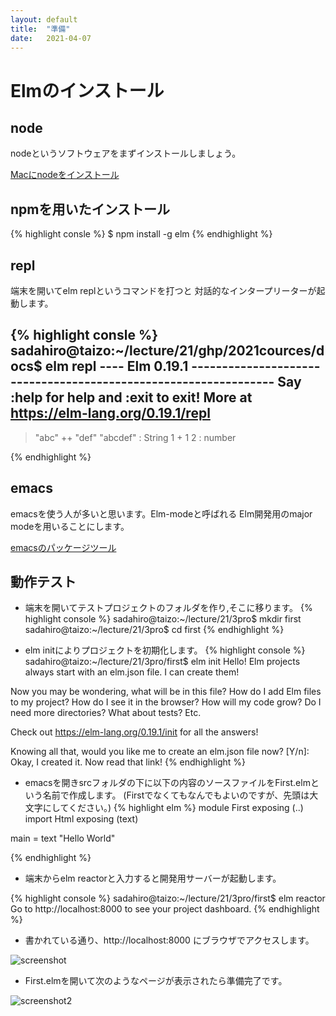 ```yaml
---
layout: default
title:  "準備"
date:   2021-04-07 
---
```


# Elmのインストール

## node

nodeというソフトウェアをまずインストールしましょう。

[Macにnodeをインストール](https://qiita.com/kyosuke5_20/items/c5f68fc9d89b84c0df09)

## npmを用いたインストール

{% highlight consle %}
$ npm install -g elm
{% endhighlight %}

## repl
端末を開いてelm replというコマンドを打つと
対話的なインタープリーターが起動します。

{% highlight consle %}
sadahiro@taizo:~/lecture/21/ghp/2021cources/docs$ elm repl
---- Elm 0.19.1 ----------------------------------------------------------------
Say :help for help and :exit to exit! More at <https://elm-lang.org/0.19.1/repl>
--------------------------------------------------------------------------------
> "abc" ++ "def"
"abcdef" : String
> 1 + 1
2 : number
> 
{% endhighlight %}

## emacs

emacsを使う人が多いと思います。Elm-modeと呼ばれる
Elm開発用のmajor modeを用いることにします。

[emacsのパッケージツール](https://emacs-jp.github.io/packages/package)

## 動作テスト

- 端末を開いてテストプロジェクトのフォルダを作り,そこに移ります。
{% highlight console %}
sadahiro@taizo:~/lecture/21/3pro$ mkdir first
sadahiro@taizo:~/lecture/21/3pro$ cd first
{% endhighlight %}

- elm initによりプロジェクトを初期化します。
{% highlight console %}
sadahiro@taizo:~/lecture/21/3pro/first$ elm init
Hello! Elm projects always start with an elm.json file. I can create them!

Now you may be wondering, what will be in this file? How do I add Elm files to
my project? How do I see it in the browser? How will my code grow? Do I need
more directories? What about tests? Etc.

Check out <https://elm-lang.org/0.19.1/init> for all the answers!

Knowing all that, would you like me to create an elm.json file now? [Y/n]: 
Okay, I created it. Now read that link!
{% endhighlight %}

- emacsを開きsrcフォルダの下に以下の内容のソースファイルをFirst.elmという名前で作成します。
(Firstでなくてもなんでもよいのですが、先頭は大文字にしてください。)
{% highlight elm %}
module First exposing (..)
import Html exposing (text)

main =
    text "Hello World"

{% endhighlight %}

- 端末からelm reactorと入力すると開発用サーバーが起動します。

{% highlight console %}
sadahiro@taizo:~/lecture/21/3pro/first$ elm reactor
Go to http://localhost:8000 to see your project dashboard.
{% endhighlight %}

- 書かれている通り、http://localhost:8000
にブラウザでアクセスします。

![screenshot](/assets/img/reactorpage.png)

- First.elmを開いて次のようなページが表示されたら準備完了です。

![screenshot2](/assets/img/First.png)

